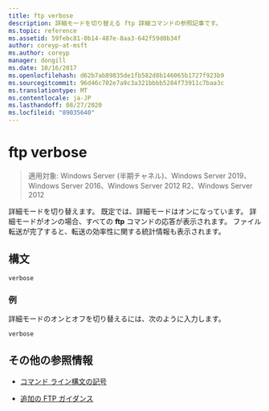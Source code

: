 ```yaml
---
title: ftp verbose
description: 詳細モードを切り替える ftp 詳細コマンドの参照記事です。
ms.topic: reference
ms.assetid: 59febc81-0b14-487e-8aa3-642f59d0b34f
author: coreyp-at-msft
ms.author: coreyp
manager: dongill
ms.date: 10/16/2017
ms.openlocfilehash: d62b7ab89835de1fb582d8b146065b1727f923b9
ms.sourcegitcommit: 96d46c702e7a9c3a321bbbb5284f73911c7baa3c
ms.translationtype: MT
ms.contentlocale: ja-JP
ms.lasthandoff: 08/27/2020
ms.locfileid: "89035640"
---
```

# <a name="ftp-verbose"></a>ftp verbose

> 適用対象: Windows Server (半期チャネル)、Windows Server 2019、Windows Server 2016、Windows Server 2012 R2、Windows Server 2012

詳細モードを切り替えます。 既定では、詳細モードはオンになっています。 詳細モードがオンの場合、すべての **ftp** コマンドの応答が表示されます。 ファイル転送が完了すると、転送の効率性に関する統計情報も表示されます。

## <a name="syntax"></a>構文

```
verbose
```

### <a name="examples"></a>例

詳細モードのオンとオフを切り替えるには、次のように入力します。

```
verbose
```

## <a name="additional-references"></a>その他の参照情報

- [コマンド ライン構文の記号](command-line-syntax-key.md)

- [追加の FTP ガイダンス](/previous-versions/orphan-topics/ws.10/cc756013(v=ws.10))
